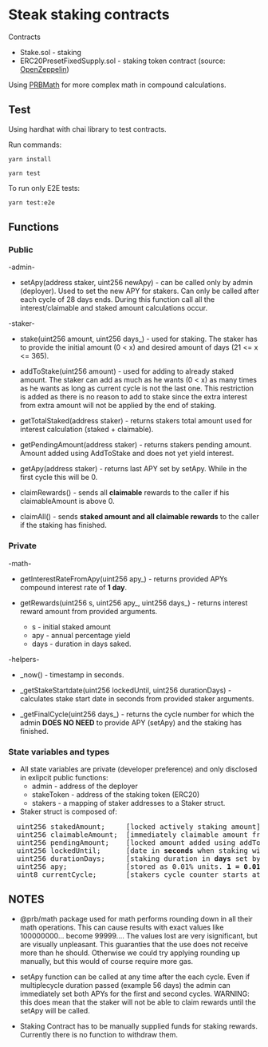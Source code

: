 # Steak staking contracts

Contracts
- Stake.sol - staking
- ERC20PresetFixedSupply.sol - staking token contract (source: [OpenZeppelin](https://github.com/OpenZeppelin/openzeppelin-contracts))

Using [PRBMath](https://www.npmjs.com/package/@prb/math) for more complex math in compound calculations.

## Test

Using hardhat with chai library to test contracts.

Run commands:

`yarn install`

`yarn test`

To run only E2E tests:

`yarn test:e2e`

## Functions

### Public

-admin-

- setApy(address staker, uint256 newApy) - can be called only by admin (deployer). Used to set the new APY for stakers. Can only be called after each cycle of 28 days ends. During this function call all the interest/claimable and staked amount calculations occur.

-staker-

- stake(uint256 amount, uint256 days_) - used for staking. The staker has to provide the initial amount (0 < x) and desired amount of days (21 <= x <= 365).

- addToStake(uint256 amount) - used for adding to already staked amount. The staker can add as much as he wants (0 < x) as many times as he wants as long as current cycle is not the last one. This restriction is added as there is no reason to add to stake since the extra interest from extra amount will not be applied by the end of staking.

- getTotalStaked(address staker) - returns stakers total amount used for interest calculation (staked + claimable).

- getPendingAmount(address staker) - returns stakers pending amount. Amount added using AddToStake and does not yet yield interest.

- getApy(address staker) - returns last APY set by setApy. While in the first cycle this will be 0.

- claimRewards() - sends all **claimable** rewards to the caller if his claimableAmount is above 0.

- claimAll() - sends **staked amount and all claimable rewards** to the caller if the staking has finished.

### Private

-math-

- getInterestRateFromApy(uint256 apy_) - returns provided APYs compound interest rate of **1 day**.

- getRewards(uint256 s, uint256 apy_, uint256 days_) - returns interest reward amount from provided arguments.
  - s - initial staked amount
  - apy - annual percentage yield
  - days - duration in days saked.

-helpers-

- _now() - timestamp in seconds.

- _getStakeStartdate(uint256 lockedUntil, uint256 durationDays) - calculates stake start date in seconds from provided staker arguments.

- \_getFinalCycle(uint256 days_) - returns the cycle number for which the admin **DOES NO NEED** to provide APY (setApy) and the staking has finished.


### State variables and types

- All state variables are private (developer preference) and only disclosed in exlipcit public functions:
  - admin - address of the deployer
  - stakeToken - address of the staking token (ERC20)
  - stakers - a mapping of staker addresses to a Staker struct.
- Staker struct is composed of:
<pre>
  uint256 stakedAmount;     [locked actively staking amount]
  uint256 claimableAmount;  [immediately claimable amount from staking]
  uint256 pendingAmount;    [locked amount added using addToStake and is pending addition to stakedAmount at the beginnig of the next cycle]
  uint256 lockedUntil;      [date in <b>seconds</b> when staking will finish]
  uint256 durationDays;     [staking duration in <b>days</b> set by the staker at the beginning]
  uint256 apy;              [stored as 0.01% units. <b>1 = 0.01%</b>]
  uint8 currentCycle;       [stakers cycle counter starts at 1]
</pre>

## NOTES


- @prb/math package used for math performs rounding down in all their math operations. This can cause results with exact values like 100000000... become 99999.... The values lost are very isignificant, but are visually unpleasant. This guaranties that the use does not receive more than he should. Otherwise we could try applying rounding up manually, but this would of course require more gas.

- setApy function can be called at any time after the each cycle. Even if multiplecycle duration passed (example 56 days) the admin can immediately set both APYs for the first and second cycles. WARNING: this does mean that the staker will not be able to claim rewards until the setApy will be called.

- Staking Contract has to be manually supplied funds for staking rewards. Currently there is no function to withdraw them.
